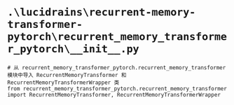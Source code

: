 # `.\lucidrains\recurrent-memory-transformer-pytorch\recurrent_memory_transformer_pytorch\__init__.py`

```
# 从 recurrent_memory_transformer_pytorch.recurrent_memory_transformer 模块中导入 RecurrentMemoryTransformer 和 RecurrentMemoryTransformerWrapper 类
from recurrent_memory_transformer_pytorch.recurrent_memory_transformer import RecurrentMemoryTransformer, RecurrentMemoryTransformerWrapper
```